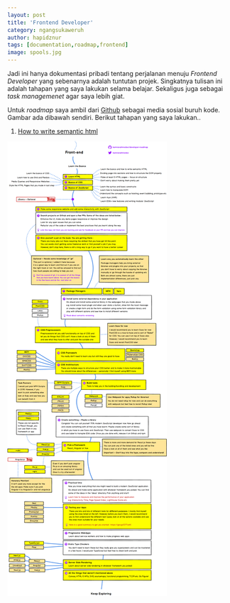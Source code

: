 ```yaml
---
layout: post
title: 'Frontend Developer'
category: ngangsukaweruh 
author: hapidznur
tags: [documentation,roadmap,frontend]
image: spools.jpg
---
```


Jadi ini hanya dokumentasi pribadi tentang perjalanan menuju _Frontend Developer_ yang sebenarnya adalah tuntutan projek. Singkatnya tulisan ini adalah tahapan yang saya lakukan selama belajar. Sekaligus juga sebagai _task managemenet_ agar saya lebih giat. 

Untuk _roadmap_ saya ambil dari [Github](https://raw.githubusercontent.com/kamranahmedse/developer-roadmap/master/images/frontend-v2.png) sebagai media sosial buruh kode. Gambar ada dibawah sendiri. Berikut tahapan yang saya lakukan..

1. [How to write semantic html](/ngangsukaweruh/write-semantic-html)

![roadmap frontend](/assets/img/frontend-v2.png)

